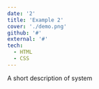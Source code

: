 ```yaml
---
date: '2'
title: 'Example 2'
cover: './demo.png'
github: '#'
external: '#'
tech:
  - HTML
  - CSS
---
```


A short description of system
